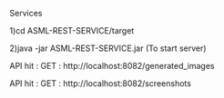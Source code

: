 Services

 1)cd ASML-REST-SERVICE/target    
 
 2)java -jar ASML-REST-SERVICE.jar (To start server)



API hit : GET : http://localhost:8082/generated_images

API hit : GET : http://localhost:8082/screenshots
